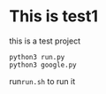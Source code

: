 # This is test1
this is a test project <br>


```
python3 run.py
python3 google.py
```


run``run.sh`` to run it
